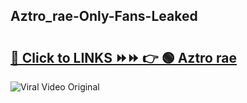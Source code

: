 
 ## Aztro_rae-Only-Fans-Leaked

# <h2><a href="https://clipsfans.com/Aztro_rae&ref=git">🔗 Click to LINKS ⏩⏩ 👉 🟢 Aztro rae </a></h2>

<a href="https://clipsfans.com/Aztro_rae&ref=git" rel="nofollow" data-target="animated-image.originalLink"><img src="https://i.ibb.co.com/xMMVF88/686577567.gif" alt="Viral Video Original" style="max-width: 100%; display: inline-block;" data-target="animated-image.originalImage"></a>
